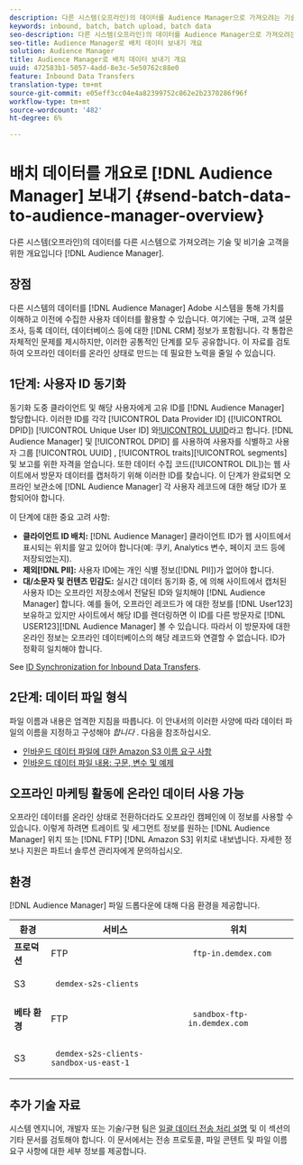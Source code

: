 ```yaml
---
description: 다른 시스템(오프라인)의 데이터를 Audience Manager으로 가져오려는 기술 및 비기술 고객을 위한 개요입니다.
keywords: inbound, batch, batch upload, batch data
seo-description: 다른 시스템(오프라인)의 데이터를 Audience Manager으로 가져오려는 기술 및 비기술 고객을 위한 개요입니다. 이렇게 하려면 Audience Manager에서 일괄 업로드 옵션을 사용합니다.
seo-title: Audience Manager로 배치 데이터 보내기 개요
solution: Audience Manager
title: Audience Manager로 배치 데이터 보내기 개요
uuid: 472583b1-5057-4add-8e3c-5e50762c88e0
feature: Inbound Data Transfers
translation-type: tm+mt
source-git-commit: e05eff3cc04e4a82399752c862e2b2370286f96f
workflow-type: tm+mt
source-wordcount: '482'
ht-degree: 6%

---
```



# 배치 데이터를 개요로 [!DNL Audience Manager] 보내기 {#send-batch-data-to-audience-manager-overview}

다른 시스템(오프라인)의 데이터를 다른 시스템으로 가져오려는 기술 및 비기술 고객을 위한 개요입니다 [!DNL Audience Manager].

## 장점

다른 시스템의 데이터를 [!DNL Audience Manager] Adobe 시스템을 통해 가치를 이해하고 이전에 수집한 사용자 데이터를 활용할 수 있습니다. 여기에는 구매, 고객 설문 조사, 등록 데이터, 데이터베이스 등에 대한 [!DNL CRM] 정보가 포함됩니다. 각 통합은 자체적인 문제를 제시하지만, 이러한 공통적인 단계를 모두 공유합니다. 이 자료를 검토하여 오프라인 데이터를 온라인 상태로 만드는 데 필요한 노력을 줄일 수 있습니다.

## 1단계: 사용자 ID 동기화

동기화 도중 클라이언트 및 해당 사용자에게 고유 ID를 [!DNL Audience Manager] 할당합니다. 이러한 ID를 각각 [!UICONTROL Data Provider ID] ([!UICONTROL DPID]) [!UICONTROL Unique User ID] 와[!UICONTROL UUID]()라고 합니다. [!DNL Audience Manager] 및 [!UICONTROL DPID] 를 사용하여 사용자를 식별하고 사용자 그룹 [!UICONTROL UUID] , [!UICONTROL traits][!UICONTROL segments]및 보고를 위한 자격을 얻습니다. 또한 데이터 수집 코드([!UICONTROL DIL])는 웹 사이트에서 방문자 데이터를 캡처하기 위해 이러한 ID를 찾습니다. 이 단계가 완료되면 오프라인 보관소에 [!DNL Audience Manager] 각 사용자 레코드에 대한 해당 ID가 포함되어야 합니다.

이 단계에 대한 중요 고려 사항:

* **클라이언트 ID 배치:** [!DNL Audience Manager] 클라이언트 ID가 웹 사이트에서 표시되는 위치를 알고 있어야 합니다(예: 쿠키, Analytics 변수, 페이지 코드 등에 저장되었는지).
* **제외[!DNL PII]:** 사용자 ID에는 개인 식별 정보([!DNL PII])가 없어야 합니다.
* **대/소문자 및 컨텐츠 민감도:** 실시간 데이터 동기화 중, 에 의해 사이트에서 캡처된 사용자 ID는 오프라인 저장소에서 전달된 ID와 일치해야 [!DNL Audience Manager] 합니다. 예를 들어, 오프라인 레코드가 에 대한 정보를 [!DNL User123]보유하고 있지만 사이트에서 해당 ID를 렌더링하면 이 ID를 다른 방문자로 [!DNL USER123][!DNL Audience Manager] 볼 수 있습니다. 따라서 이 방문자에 대한 온라인 정보는 오프라인 데이터베이스의 해당 레코드와 연결할 수 없습니다. ID가 정확히 일치해야 합니다.

See [ID Synchronization for Inbound Data Transfers](../../../integration/sending-audience-data/batch-data-transfer-explained/id-sync-http.md).

## 2단계: 데이터 파일 형식

파일 이름과 내용은 엄격한 지침을 따릅니다. 이 안내서의 이러한 사양에 따라 데이터 파일의 이름을 지정하고 구성해야 *합니다* . 다음을 참조하십시오.

* [인바운드 데이터 파일에 대한 Amazon S3 이름 요구 사항](../../../integration/sending-audience-data/batch-data-transfer-explained/inbound-s3-filenames.md)
* [인바운드 데이터 파일 내용: 구문, 변수 및 예제](../../../integration/sending-audience-data/batch-data-transfer-explained/inbound-file-contents.md)

## 오프라인 마케팅 활동에 온라인 데이터 사용 가능

오프라인 데이터를 온라인 상태로 전환하더라도 오프라인 캠페인에 이 정보를 사용할 수 있습니다. 이렇게 하려면 트레이트 및 세그먼트 정보를 원하는 [!DNL Audience Manager] 위치 또는 [!DNL FTP] [!DNL Amazon S3] 위치로 내보냅니다. 자세한 정보나 지원은 파트너 솔루션 관리자에게 문의하십시오.

## 환경

[!DNL Audience Manager] 파일 드롭다운에 대해 다음 환경을 제공합니다.

<table id="table_A61AA64578944B23B5A7355F2A76E882"> 
 <thead> 
  <tr> 
   <th colname="col1" class="entry"> 환경 </th> 
   <th colname="col02" class="entry"> 서비스 </th> 
   <th colname="col2" class="entry"> 위치 </th> 
  </tr> 
 </thead>
 <tbody> 
  <tr> 
   <td colname="col1" morerows="1"> <b>프로덕션</b> </td> 
   <td colname="col02"> FTP </td> 
   <td colname="col2"> <p> <code> ftp-in.demdex.com</code> </p> </td> 
  </tr> 
  <tr> 
   <td colname="col02"> S3 </td> 
   <td colname="col2"> <p> <code> demdex-s2s-clients</code> </p> </td> 
  </tr> 
  <tr> 
   <td colname="col1" morerows="1"> <b>베타 환경</b> </td> 
   <td colname="col02"> FTP </td> 
   <td colname="col2"> <p><code> sandbox-ftp-in.demdex.com</code> </p> </td> 
  </tr> 
  <tr> 
   <td colname="col02"> S3 </td> 
   <td colname="col2"> <p> <code> demdex-s2s-clients-sandbox-us-east-1</code> </p> </td> 
  </tr> 
 </tbody> 
</table>

## 추가 기술 자료

시스템 엔지니어, 개발자 또는 기술/구현 팀은 [일괄 데이터 전송 처리 설명](../../../integration/sending-audience-data/batch-data-transfer-explained/batch-data-transfer-explained.md) 및 이 섹션의 기타 문서를 검토해야 합니다. 이 문서에서는 전송 프로토콜, 파일 콘텐트 및 파일 이름 요구 사항에 대한 세부 정보를 제공합니다.

